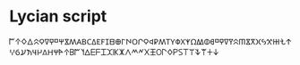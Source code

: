# Lycian script

𐊃𐊁𐊔𐊅𐊾𐊭𐊼𐊻𐊺𐋐𐋀𐊰𐊠𐊡𐊢𐊣𐊤𐊥𐊦𐊧𐊨𐊩𐊪𐊫𐊬𐊭𐊮𐊯𐊰𐊱𐊲𐊳𐊴𐊵𐊶𐊷𐊸𐊹𐊺𐊻𐊼𐊽𐊾𐊿𐋀𐋁𐋂𐋃𐋄𐋅𐋆𐋇𐋈𐋉𐋊𐋋𐋌𐋍𐋎𐋏𐋐𐊀𐊁𐊂𐊃𐊄𐊅𐊆𐊇𐊈𐊉𐊊𐊋𐊌𐊍𐊎𐊏𐊐𐊑𐊒𐊓𐊔𐊕𐊖𐊗𐊘𐊙𐊚𐊛𐊜
